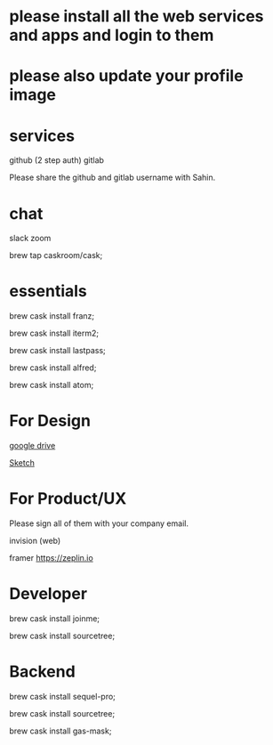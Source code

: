 # please install all the web services and apps and login to them 
# please also update your profile image



# services
github (2 step auth)
gitlab 

Please share the github and gitlab username with Sahin.

# chat
slack
zoom 


brew tap caskroom/cask;


# essentials 

brew cask install franz;

brew cask install iterm2;

brew cask install lastpass;

brew cask install alfred;

brew cask install atom;


# For Design

[google drive](https://itunes.apple.com/us/app/onedrive/id823766827?mt=12)

[Sketch](https://www.google.com/drive/download/)

# For Product/UX

Please sign all of them with your company email.

invision (web)

framer
https://zeplin.io

# Developer 

brew cask install joinme;

brew cask install sourcetree;

# Backend

brew cask install sequel-pro;

brew cask install sourcetree;

brew cask install gas-mask;

